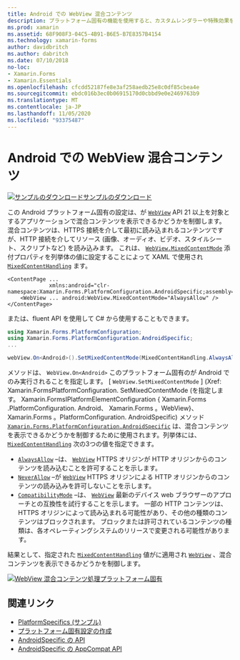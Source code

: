 ```yaml
---
title: Android での WebView 混合コンテンツ
description: プラットフォーム固有の機能を使用すると、カスタムレンダラーや特殊効果を実装することなく、特定のプラットフォームでのみ使用できる機能を使用できます。 この記事では、API 21 以上を対象とするアプリケーションで WebView に混合コンテンツを表示する Android プラットフォーム固有のを使用する方法について説明します。
ms.prod: xamarin
ms.assetid: 68F908F3-04C5-4B91-B6E5-B7E8357B4154
ms.technology: xamarin-forms
author: davidbritch
ms.author: dabritch
ms.date: 07/10/2018
no-loc:
- Xamarin.Forms
- Xamarin.Essentials
ms.openlocfilehash: cfcdd52187fe8e3af258aedb25e8c0df85cbea4e
ms.sourcegitcommit: ebdc016b3ec0b06915170d0cbbd9e0e2469763b9
ms.translationtype: MT
ms.contentlocale: ja-JP
ms.lasthandoff: 11/05/2020
ms.locfileid: "93375487"
---
```

# <a name="webview-mixed-content-on-android"></a>Android での WebView 混合コンテンツ

[![サンプルのダウンロード](~/media/shared/download.png)サンプルのダウンロード](/samples/xamarin/xamarin-forms-samples/userinterface-platformspecifics)

この Android プラットフォーム固有の設定は、が [`WebView`](xref:Xamarin.Forms.WebView) API 21 以上を対象とするアプリケーションで混合コンテンツを表示できるかどうかを制御します。 混合コンテンツは、HTTPS 接続を介して最初に読み込まれるコンテンツですが、HTTP 接続を介してリソース (画像、オーディオ、ビデオ、スタイルシート、スクリプトなど) を読み込みます。 これは、 [`WebView.MixedContentMode`](xref:Xamarin.Forms.PlatformConfiguration.AndroidSpecific.WebView.MixedContentModeProperty) 添付プロパティを列挙体の値に設定することによって XAML で使用され [`MixedContentHandling`](xref:Xamarin.Forms.PlatformConfiguration.AndroidSpecific.MixedContentHandling) ます。

```xaml
<ContentPage ...
             xmlns:android="clr-namespace:Xamarin.Forms.PlatformConfiguration.AndroidSpecific;assembly=Xamarin.Forms.Core">
    <WebView ... android:WebView.MixedContentMode="AlwaysAllow" />
</ContentPage>
```

または、fluent API を使用して C# から使用することもできます。

```csharp
using Xamarin.Forms.PlatformConfiguration;
using Xamarin.Forms.PlatformConfiguration.AndroidSpecific;
...

webView.On<Android>().SetMixedContentMode(MixedContentHandling.AlwaysAllow);
```

メソッドは、 `WebView.On<Android>` このプラットフォーム固有のが Android でのみ実行されることを指定します。 [ `WebView.SetMixedContentMode` ] (Xref: Xamarin.FormsPlatformConfiguration. SetMixedContentMode (を指定します。 Xamarin.FormsIPlatformElementConfiguration { Xamarin.Forms .PlatformConfiguration. Android、 Xamarin.Forms 。WebView}、 Xamarin.Forms 。PlatformConfiguration. AndroidSpecific) メソッド [`Xamarin.Forms.PlatformConfiguration.AndroidSpecific`](xref:Xamarin.Forms.PlatformConfiguration.AndroidSpecific) は、混合コンテンツを表示できるかどうかを制御するために使用されます。列挙体には、 [`MixedContentHandling`](xref:Xamarin.Forms.PlatformConfiguration.AndroidSpecific.MixedContentHandling) 次の3つの値を指定できます。

- [`AlwaysAllow`](xref:Xamarin.Forms.PlatformConfiguration.AndroidSpecific.MixedContentHandling.AlwaysAllow) –は、 [`WebView`](xref:Xamarin.Forms.WebView) HTTPS オリジンが HTTP オリジンからのコンテンツを読み込むことを許可することを示します。
- [`NeverAllow`](xref:Xamarin.Forms.PlatformConfiguration.AndroidSpecific.MixedContentHandling.NeverAllow) –が [`WebView`](xref:Xamarin.Forms.WebView) HTTPS オリジンによる HTTP オリジンからのコンテンツの読み込みを許可しないことを示します。
- [`CompatibilityMode`](xref:Xamarin.Forms.PlatformConfiguration.AndroidSpecific.MixedContentHandling.CompatibilityMode) –は、 [`WebView`](xref:Xamarin.Forms.WebView) 最新のデバイス web ブラウザーのアプローチとの互換性を試行することを示します。 一部の HTTP コンテンツは、HTTPS オリジンによって読み込まれる可能性があり、その他の種類のコンテンツはブロックされます。 ブロックまたは許可されているコンテンツの種類は、各オペレーティングシステムのリリースで変更される可能性があります。

結果として、指定された [`MixedContentHandling`](xref:Xamarin.Forms.PlatformConfiguration.AndroidSpecific.MixedContentHandling) 値がに適用され [`WebView`](xref:Xamarin.Forms.WebView) 、混合コンテンツを表示できるかどうかを制御します。

[![WebView 混合コンテンツ処理プラットフォーム固有](webview-mixed-content-images/webview-mixedcontent.png "WebView 混合コンテンツ処理プラットフォーム固有")](webview-mixed-content-images/webview-mixedcontent-large.png#lightbox "WebView 混合コンテンツ処理プラットフォーム固有")

## <a name="related-links"></a>関連リンク

- [PlatformSpecifics (サンプル)](/samples/xamarin/xamarin-forms-samples/userinterface-platformspecifics)
- [プラットフォーム固有設定の作成](~/xamarin-forms/platform/platform-specifics/index.md#creating-platform-specifics)
- [AndroidSpecific の API](xref:Xamarin.Forms.PlatformConfiguration.AndroidSpecific)
- [AndroidSpecific の AppCompat API](xref:Xamarin.Forms.PlatformConfiguration.AndroidSpecific.AppCompat)